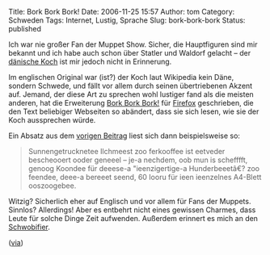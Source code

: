 Title: Bork Bork Bork!
Date: 2006-11-25 15:57
Author: tom
Category: Schweden
Tags: Internet, Lustig, Sprache
Slug: bork-bork-bork
Status: published

Ich war nie großer Fan der Muppet Show. Sicher, die Hauptfiguren sind
mir bekannt und ich habe auch schon über Statler und Waldorf gelacht –
der [dänische
Koch](http://de.wikipedia.org/wiki/Muppets#Der_d.C3.A4nische_Koch) ist
mir jedoch nicht in Erinnerung.

Im englischen Original war (ist?) der Koch laut Wikipedia kein Däne,
sondern Schwede, und fällt vor allem durch seinen übertriebenen Akzent
auf. Jemand, der diese Art zu sprechen wohl lustiger fand als die
meisten anderen, hat die Erweiterung [Bork Bork
Bork!](https://addons.mozilla.org/firefox/507/) für
[Firefox](http://www.mozilla-europe.org/de/products/firefox/)
geschrieben, die den Text beliebiger Webseiten so abändert, dass sie
sich lesen, wie sie der Koch aussprechen würde.

Ein Absatz aus dem [vorigen
Beitrag](http://www.fiket.de/2006/11/25/ein-blatt-elchmist-bitte/) liest
sich dann beispielsweise so:

> Sunnengetrucknetee Ilchmeest zoo ferkooffee ist eetveder bescheooert
> ooder geneeel – je-a nechdem, oob mun is schefffft, genoog Koondee für
> deeese-a "ieenzigertige-a Hunderbeeetâ€? zoo feendee, deee-a bereeet
> seend, 60 Iooru für ieen ieenzelnes A4-Blett ooszoogebee.

Witzig? Sicherlich eher auf Englisch und vor allem für Fans der Muppets.
Sinnlos? Allerdings! Aber es entbehrt nicht eines gewissen Charmes, dass
Leute für solche Dinge Zeit aufwenden. Außerdem erinnert es mich an den
[Schwobifier](http://unimut.fsk.uni-heidelberg.de/unimut/schwob.html).

([via](http://wulle.se/wordpress/2006/11/13/zee-svedest-zeeeng/))


